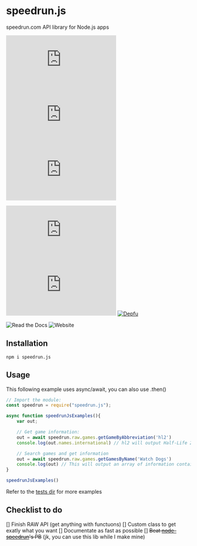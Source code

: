 # speedrun.js

speedrun.com API library for Node.js apps

[![GitHub issues](https://img.shields.io/github/issues/GreepTheSheep/speedrun.js?color=orange&logo=github)](https://github.com/GreepTheSheep/speedrun.js/issues) [![GitHub forks](https://img.shields.io/github/forks/GreepTheSheep/speedrun.js?logo=github)](https://github.com/GreepTheSheep/speedrun.js/network) [![GitHub stars](https://img.shields.io/github/stars/GreepTheSheep/speedrun.js?logo=github)](https://github.com/GreepTheSheep/speedrun.js/stargazers)

![GitHub package.json version](https://img.shields.io/github/package-json/v/GreepTheSheep/speedrun.js?logo=npm) ![npm](https://img.shields.io/npm/dt/speedrun.js?logo=npm) [![Depfu](https://badges.depfu.com/badges/8fee0e78566b9755ff29b80e1429a1b6/overview.svg)](https://depfu.com/github/GreepTheSheep/speedrun.js?project_id=17774)

![Read the Docs](https://img.shields.io/readthedocs/speedrunjs) ![Website](https://img.shields.io/website?down_color=red&down_message=offline&up_color=green&up_message=online&url=https%3A%2F%2Fspeedrun.js.org)

## Installation

```text
npm i speedrun.js
```

## Usage

This following example uses async/await, you can also use .then\(\)

```javascript
// Import the module:
const speedrun = require("speedrun.js");

async function speedrunJsExamples(){
    var out;

    // Get game information:
    out = await speedrun.raw.games.getGameByAbbreviation('hl2')
    console.log(out.names.international) // hl2 will output Half-Life 2

    // Search games and get information
    out = await speedrun.raw.games.getGamesByName('Watch Dogs')
    console.log(out) // This will output an array of information containing Watch Dogs in the name
}

speedrunJsExamples()
```

Refer to the [tests dir](https://github.com/GreepTheSheep/speedrun.js/tree/main/tests) for more examples

## Checklist to do
[] Finish RAW API (get anything with functuons)
[] Custom class to get exatly what you want
[] Documentate as fast as possible
[] ~~Beat [node-speedrun](https://github.com/SwitchbladeBot/node-speedrun)'s PB~~ (jk, you can use this lib while I make mine)